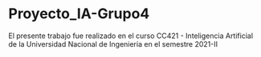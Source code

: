 # Proyecto_IA-Grupo4
El presente trabajo fue realizado en el curso CC421 - Inteligencia Artificial de la Universidad Nacional de Ingeniería  en el semestre 2021-II
